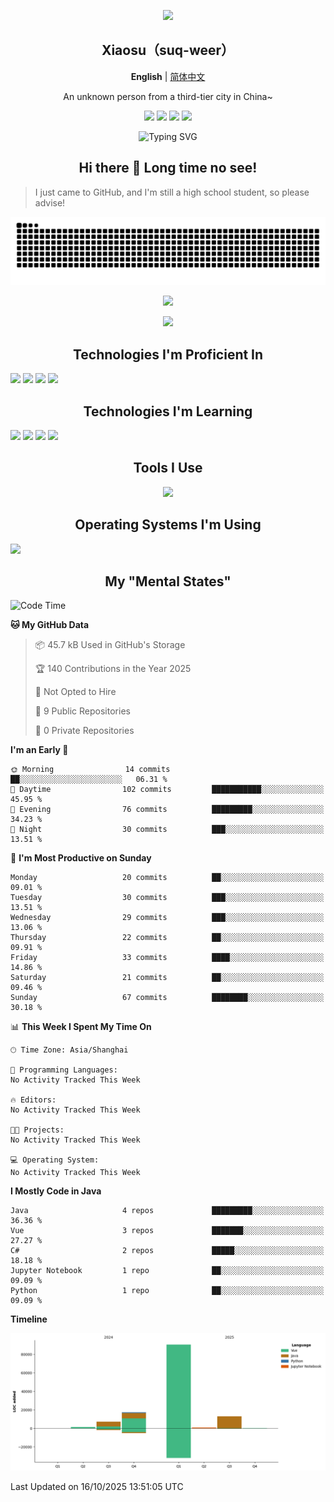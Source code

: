 <p align="center"><img src="https://avatars.githubusercontent.com/u/73773879?v=4" width="200px" /></p>
<h2 align=center>Xiaosu（suq-weer）</h2>

<p align=center><b>English</b> | <a href="https://github.com/suq-weer/suq-weer/blob/main/README_zh.md/">简体中文</a></p>

<p align=center>An unknown person from a third-tier city in China~</p>

<p align="center">
<a href="https://xiaosuoaa.top"><img src="https://img.shields.io/badge/Blog-Click_here-blue?style=for-the-badge" /></a>
<img src="https://img.shields.io/badge/Love-Minecraft-green?style=for-the-badge" />
<img src="https://img.shields.io/badge/Now_study-On_school-red?style=for-the-badge">
<img src="https://komarev.com/ghpvc/?username=suq-weer&color=4a92cb&style=for-the-badge">
</p>

<p align="center"><img src="https://readme-typing-svg.demolab.com?font=ZCOOL+KuaiLe&size=23&duration=3000&pause=1000&color=4A92CB&center=true&repeat=true&random=true&width=435&lines=Hi+bro!+Nice+to+meet+you!;%E5%BF%BD%E5%A6%82%E4%B8%80%E5%A4%9C%E6%98%A5%E9%A3%8E%E6%9D%A5%EF%BC%8C%E5%8D%83%E6%A0%91%E4%B8%87%E6%A0%91%E6%A2%A8%E8%8A%B1%E5%BC%80%E3%80%82;Hi%EF%BC%81%E5%88%AB%E6%9D%A5%E6%97%A0%E6%81%99%E5%95%8A%EF%BC%81;%E8%90%BD%E9%9C%9E%E4%B8%8E%E5%AD%A4%E9%B9%9C%E9%BD%90%E9%A3%9E%EF%BC%8C%E7%A7%8B%E6%B0%B4%E5%85%B1%E9%95%BF%E5%A4%A9%E4%B8%80%E8%89%B2%E3%80%82;%E5%90%9B%E4%B8%8D%E8%A7%81%EF%BC%8C%E9%BB%84%E6%B2%B3%E4%B9%8B%E6%B0%B4%E5%A4%A9%E4%B8%8A%E6%9D%A5%EF%BC%8C%E5%A5%94%E6%B5%81%E5%88%B0%E6%B5%B7%E4%B8%8D%E5%A4%8D%E5%9B%9E%E3%80%82;%E5%90%9B%E4%B8%8D%E8%A7%81%EF%BC%8C%E9%AB%98%E5%A0%82%E6%98%8E%E9%95%9C%E6%82%B2%E7%99%BD%E5%8F%91%EF%BC%8C%E6%9C%9D%E5%A6%82%E9%9D%92%E4%B8%9D%E6%9A%AE%E6%88%90%E9%9B%AA%E3%80%82;The+Cake+is+a+lie.;%E4%BD%A0%E5%A5%BD%EF%BC%81%E4%B8%96%E7%95%8C%EF%BC%81;Do+you+play+Minecraft%3F" alt="Typing SVG" /></p>

<h2 align=center>Hi there 👋 Long time no see!</h2>

> I just came to GitHub, and I'm still a high school student, so please advise!

<picture>
  <source media="(prefers-color-scheme: dark)" srcset="https://raw.githubusercontent.com/suq-weer/suq-weer/output/github-snake-dark.svg">
  <source media="(prefers-color-scheme: light)" srcset="https://raw.githubusercontent.com/suq-weer/suq-weer/output/github-snake.svg">
  <img alt="github contribution grid snake animation" src="https://raw.githubusercontent.com/suq-weer/suq-weer/output/github-snake.svg">
</picture>

<p align="center"><img src="https://github-readme-stats.vercel.app/api?username=suq-weer&show_icons=true&theme=catppuccin_mocha" /></p>

<p align="center"><img src="https://streak-stats.demolab.com/?user=suq-weer&theme=catppuccin-mocha" /></p>

<h2 align=center>Technologies I'm Proficient In</h2>

<img src="https://skillicons.dev/icons?theme=dark&perline=9&i=php,nginx,css,html,ts,nodejs,npm,mysql/" />
<img src="https://skillicons.dev/icons?theme=dark&perline=9&i=java,nginx,css,html,ts,nodejs,npm,vue,/" />
<img src="https://skillicons.dev/icons?theme=dark&perline=9&i=java,mysql,gradle/" />
<img src="https://skillicons.dev/icons?theme=dark&perline=9&i=anaconda,py,qt,/" />

<h2 align=center>Technologies I'm Learning</h2>

<img src="https://skillicons.dev/icons?theme=dark&perline=9&i=godot/" />
<img src="https://skillicons.dev/icons?theme=dark&perline=9&i=java,sqlite/" />
<img src="https://skillicons.dev/icons?theme=dark&perline=9&i=cloudflare,wordpress/" />
<img src="https://skillicons.dev/icons?theme=dark&perline=9&i=cpp/" />

<h2 align=center>Tools I Use</h2>

<p align="center"><img src="https://skillicons.dev/icons?theme=dark&perline=9&i=anaconda,cloudflare,git,gradle,idea,latex,linux,neovim,nginx,pycharm,vim,vscode,visualstudio,github,powershell,githubactions,/" /></p>

<h2 align=center>Operating Systems I'm Using</h2>
<img src="https://skillicons.dev/icons?theme=dark&perline=9&i=arch,windows/" />

<h2 align=center>My "Mental States"</h2>

<!--START_SECTION:waka-->
![Code Time](http://img.shields.io/badge/Code%20Time-346%20hrs%2050%20mins-blue)

**🐱 My GitHub Data** 

> 📦 45.7 kB Used in GitHub's Storage 
 > 
> 🏆 140 Contributions in the Year 2025
 > 
> 🚫 Not Opted to Hire
 > 
> 📜 9 Public Repositories 
 > 
> 🔑 0 Private Repositories 
 > 
**I'm an Early 🐤** 

```text
🌞 Morning                14 commits          ██░░░░░░░░░░░░░░░░░░░░░░░   06.31 % 
🌆 Daytime                102 commits         ███████████░░░░░░░░░░░░░░   45.95 % 
🌃 Evening                76 commits          █████████░░░░░░░░░░░░░░░░   34.23 % 
🌙 Night                  30 commits          ███░░░░░░░░░░░░░░░░░░░░░░   13.51 % 
```
📅 **I'm Most Productive on Sunday** 

```text
Monday                   20 commits          ██░░░░░░░░░░░░░░░░░░░░░░░   09.01 % 
Tuesday                  30 commits          ███░░░░░░░░░░░░░░░░░░░░░░   13.51 % 
Wednesday                29 commits          ███░░░░░░░░░░░░░░░░░░░░░░   13.06 % 
Thursday                 22 commits          ██░░░░░░░░░░░░░░░░░░░░░░░   09.91 % 
Friday                   33 commits          ████░░░░░░░░░░░░░░░░░░░░░   14.86 % 
Saturday                 21 commits          ██░░░░░░░░░░░░░░░░░░░░░░░   09.46 % 
Sunday                   67 commits          ████████░░░░░░░░░░░░░░░░░   30.18 % 
```


📊 **This Week I Spent My Time On** 

```text
🕑︎ Time Zone: Asia/Shanghai

💬 Programming Languages: 
No Activity Tracked This Week

🔥 Editors: 
No Activity Tracked This Week

🐱‍💻 Projects: 
No Activity Tracked This Week

💻 Operating System: 
No Activity Tracked This Week
```

**I Mostly Code in Java** 

```text
Java                     4 repos             █████████░░░░░░░░░░░░░░░░   36.36 % 
Vue                      3 repos             ███████░░░░░░░░░░░░░░░░░░   27.27 % 
C#                       2 repos             █████░░░░░░░░░░░░░░░░░░░░   18.18 % 
Jupyter Notebook         1 repo              ██░░░░░░░░░░░░░░░░░░░░░░░   09.09 % 
Python                   1 repo              ██░░░░░░░░░░░░░░░░░░░░░░░   09.09 % 
```



**Timeline**

![Lines of Code chart](https://raw.githubusercontent.com/suq-weer/suq-weer/main/assets/bar_graph.png)


 Last Updated on 16/10/2025 13:51:05 UTC
<!--END_SECTION:waka-->
